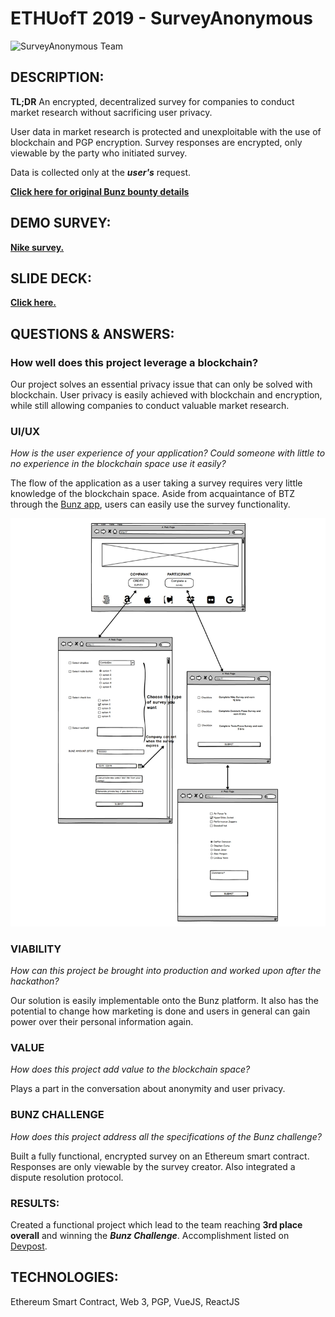 # ETHUofT 2019 - SurveyAnonymous

![SurveyAnonymous Team](https://github.com/dvampofo/ethuoft2019/blob/master/images/SurveyAnonymousTeam.png?raw=true)

## DESCRIPTION:

**TL;DR** An encrypted, decentralized survey for companies to conduct market research without sacrificing user privacy.

User data in market research is protected and unexploitable with the use of blockchain and PGP encryption. Survey responses are encrypted, only viewable by the party who initiated survey.

Data is collected only at the **_user's_** request.

**[Click here for original Bunz bounty details](https://github.com/dvampofo/ethuoft2019/blob/master/bunz_bounty/bunz_bounty.pdf)**

## DEMO SURVEY:

**[Nike survey.](https://dvampofo.github.io/bunzchallenge/)**

## SLIDE DECK:

**[Click here.](https://docs.google.com/presentation/d/15SLoZXDdd7uLZLEReUx9NZupInQZ6tG6276yCFZ6jbc/edit?usp=sharing)**

## QUESTIONS & ANSWERS:

### How well does this project leverage a blockchain?

Our project solves an essential privacy issue that can only be solved with blockchain. User privacy is easily achieved with blockchain and encryption, while still allowing companies to conduct valuable market research.

### UI/UX

_How is the user experience of your application? Could someone with little to no experience in the blockchain space use it easily?_

The flow of the application as a user taking a survey requires very little knowledge of the blockchain space. Aside from acquaintance of BTZ through the [Bunz app](https://bunz.com/), users can easily use the survey functionality.

![UI/UX](https://github.com/dvampofo/ethuoft2019/blob/master/images/BunzUI.jpg?raw=true)

### VIABILITY

_How can this project be brought into production and worked upon after the hackathon?_

Our solution is easily implementable onto the Bunz platform. It also has the potential to change how marketing is done and users in general can gain power over their personal information again.

### VALUE

_How does this project add value to the blockchain space?_

Plays a part in the conversation about anonymity and user privacy.

### BUNZ CHALLENGE

_How does this project address all the specifications of the Bunz challenge?_

Built a fully functional, encrypted survey on an Ethereum smart contract. Responses are only viewable by the survey creator. Also integrated a dispute resolution protocol.

### RESULTS:

Created a functional project which lead to the team reaching **3rd place overall** and winning the **_Bunz Challenge_**. Accomplishment listed on [Devpost](https://devpost.com/software/survey-anonymous).

## TECHNOLOGIES:

Ethereum Smart Contract, Web 3, PGP, VueJS, ReactJS
